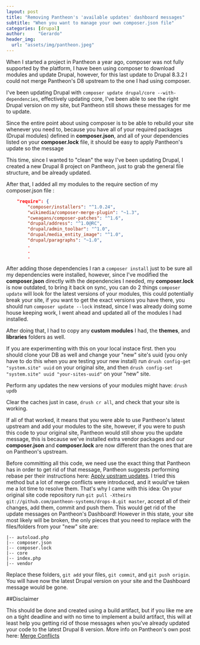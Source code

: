 ```yaml
---
layout: post
title: "Removing Pantheon's 'available updates' dashboard messages"
subtitle: "When you want to manage your own composer.json file"
categories: [drupal]
author:     "Gerardo"
header_img:
  url: "assets/img/pantheon.jpeg"
---
```


When I started a project in Pantheon a year ago, composer was not fully supported by the platform, I have been using
composer to download modules and update Drupal, however, for this last update to Drupal 8.3.2 I could not merge 
Pantheon's D8 upstream to the one I had using composer.

I've been updating Drupal with `composer update drupal/core --with-dependencies`, effectively updating
core, I've been able to see the right Drupal version on my site, but Pantheon still shows these messages for me to 
update.

Since the entire point about using composer is to be able to rebuild your site whenever you need to, because you have
all of your required packages (Drupal modules) defined in **composer.json**, and all of your dependencies listed on your
**composer.lock** file, it should be easy to apply Pantheon's update so the message 

This time, since I wanted to "clean" the way I've been updating Drupal, I created a new Drupal 8 project on Pantheon, 
just to grab the general file structure, and be already updated.

After that, I added all my modules to the require section of my composer.json file :

```json
    "require": {
        "composer/installers": "^1.0.24",
        "wikimedia/composer-merge-plugin": "~1.3",
        "cweagans/composer-patches": "^1.6",
        "drupal/address": "^1.0@RC",
        "drupal/admin_toolbar": "^1.0",
        "drupal/media_entity_image": "^1.0",
        "drupal/paragraphs": "~1.0",
        .
        .
        .
```

After adding those dependencies I ran a `composer install` just to be sure all my dependencies were installed, however, 
since I've modified the **composer.json** directly with the dependencies I needed, my **composer.lock** is now 
outdated, to bring it back on sync, you can do 2 things `composer update` will look for the latest versions of your 
modules, this could potentially break your site, if you want to get the exact versions you have there, you should
run `composer update --lock` instead, since I was already doing some house keeping work, I went ahead and updated all
of the modules I had installed.

After doing that, I had to copy any **custom modules** I had, the **themes**, and **libraries** folders as well.

If you are experimenting with this on your local instace first. then you should clone your DB as well and change your 
"new" site's uuid (you only have to do this when you are testing your new install) run `drush config-get "system.site" uuid`
on your original site, and then `drush config-set "system.site" uuid "your-sites-uuid"` on your "new" site.

Perform any updates the new versions of your modules might have: `drush updb`

Clear the caches just in case, `drush cr all`, and check that your site is working.

If all of that worked, it means that you were able to use Pantheon's latest upstream and add your modules to the site,
however, if you were to push this code to your original site, Pantheon would still show you the update message, this is 
because we've installed extra vendor packages and our **composer.json** and **composer.lock** are now different than the 
ones that are on Pantheon's upstream.

Before committing all this code, we need use the exact thing that Pantheon has in order to get rid of that message,
Pantheon suggests performing rebase per their instructions here: 
[Apply upstram updates](https://pantheon.io/docs/upstream-updates/#apply-upstream-updates-manually-from-the-command-line-and-resolve-merge-conflicts).
I tried this method but a lot of merge conflicts were introduced, and it would've taken me a lot time to resolve them.
That's why I came with this idea: On your original site code repository run 
`git pull -Xtheirs git://github.com/pantheon-systems/drops-8.git master`, accept all of their changes, add them, commit 
and push them. This would get rid of the update messages on Pantheon's Dashboard! However in this state, your site 
most likely will be broken, the only pieces that you need to replace with the files/folders from your "new" site are:

```
|-- autoload.php
|-- composer.json
|-- composer.lock
|-- core
|-- index.php
|-- vendor
```

Replace these folders, `git add` your files, `git commit`, and `git push origin`. You will have now the latest Drupal 
version on your site and the Dashboard message would be gone.


##Disclaimer

This should be done and created using a build artifact, but if you like me are on a tight deadline and with no time to 
implement a build artifact, this will at least help you getting rid of those messages when you've already updated your
code to the latest Drupal 8 version. More info on Pantheon's own post here: [Merge Conflicts](https://pantheon.io/docs/composer-drupal-8/#merge-conflicts)
